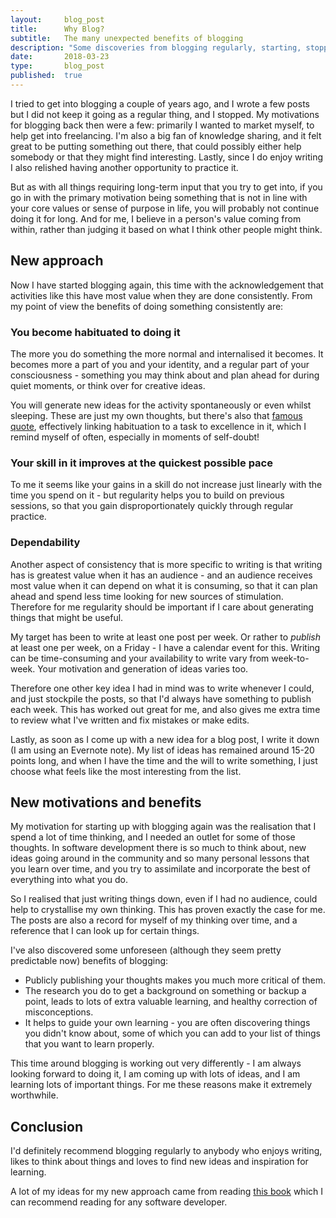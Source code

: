 ```yaml
---
layout:     blog_post
title:      Why Blog?
subtitle:   The many unexpected benefits of blogging
description: "Some discoveries from blogging regularly, starting, stopping and re-starting things and how to keep going"
date:       2018-03-23
type:       blog_post
published:  true
---
```


I tried to get into blogging a couple of years ago, and I wrote a few posts but I did not keep it going as a regular thing, and I stopped. My motivations for blogging back then were a few: primarily I wanted to market myself, to help get into freelancing. I'm also a big fan of knowledge sharing, and it felt great to be putting something out there, that could possibly either help somebody or that they might find interesting. Lastly, since I do enjoy writing I also relished having another opportunity to practice it.

But as with all things requiring long-term input that you try to get into, if you go in with the primary motivation being something that is not in line with your core values or sense of purpose in life, you will probably not continue doing it for long. And for me, I believe in a person's value coming from within, rather than judging it based on what I think other people might think.

## New approach
Now I have started blogging again, this time with the acknowledgement that activities like this have most value when they are done consistently. From my point of view the benefits of doing something consistently are:

### You become habituated to doing it
The more you do something the more normal and internalised it becomes. It becomes more a part of you and your identity, and a regular part of your consciousness - something you may think about and plan ahead for during quiet moments, or think over for creative ideas.

You will generate new ideas for the activity spontaneously or even whilst sleeping. These are just my own thoughts, but there's also that [famous quote](https://www.brainyquote.com/quotes/will_durant_145967), effectively linking habituation to a task to excellence in it, which I remind myself of often, especially in moments of self-doubt!

### Your skill in it improves at the quickest possible pace
To me it seems like your gains in a skill do not increase just linearly with the time you spend on it - but regularity helps you to build on previous sessions, so that you gain disproportionately quickly through regular practice.

### Dependability
Another aspect of consistency that is more specific to writing is that writing has is greatest value when it has an audience - and an audience receives most value when it can depend on what it is consuming, so that it can plan ahead and spend less time looking for new sources of stimulation. Therefore for me regularity should be important if I care about generating things that might be useful.

My target has been to write at least one post per week. Or rather to *publish* at least one per week, on a Friday - I have a calendar event for this. Writing can be time-consuming and your availability to write vary from week-to-week. Your motivation and generation of ideas varies too.

Therefore one other key idea I had in mind was to write whenever I could, and just stockpile the posts, so that I'd always have something to publish each week. This has worked out great for me, and also gives me extra time to review what I've written and fix mistakes or make edits.

Lastly, as soon as I come up with a new idea for a blog post, I write it down (I am using an Evernote note). My list of ideas has remained around 15-20 points long, and when I have the time and the will to write something, I just choose what feels like the most interesting from the list.

## New motivations and benefits
My motivation for starting up with blogging again was the realisation that I spend a lot of time thinking, and I needed an outlet for some of those thoughts. In software development there is so much to think about, new ideas going around in the community and so many personal lessons that you learn over time, and you try to assimilate and incorporate the best of everything into what you do.

So I realised that just writing things down, even if I had no audience, could help to crystallise my own thinking. This has proven exactly the case for me. The posts are also a record for myself of my thinking over time, and a reference that I can look up for certain things.

I've also discovered some unforeseen (although they seem pretty predictable now) benefits of blogging:

* Publicly publishing your thoughts makes you much more critical of them.
* The research you do to get a background on something or backup a point, leads to lots of extra valuable learning, and healthy correction of misconceptions.
* It helps to guide your own learning - you are often discovering things you didn't know about, some of which you can add to your list of things that you want to learn properly.

This time around blogging is working out very differently - I am always looking forward to doing it, I am coming up with lots of ideas, and I am learning lots of important things. For me these reasons make it extremely worthwhile.

## Conclusion
I'd definitely recommend blogging regularly to anybody who enjoys writing, likes to think about things and loves to find new ideas and inspiration for learning.

A lot of my ideas for my new approach came from reading [this book](https://www.manning.com/books/soft-skills) which I can recommend reading for any software developer.